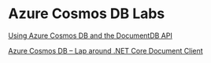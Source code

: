 # Azure Cosmos DB Labs #

[Using Azure Cosmos DB and the DocumentDB API](./01)

[Azure Cosmos DB – Lap around .NET Core Document Client](./02)